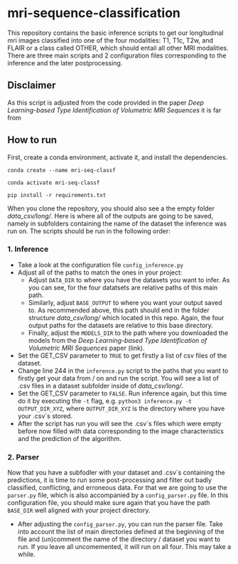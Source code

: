 # mri-sequence-classification
This repository contains the basic inference scripts to get our longitudinal mri images classified into one of the four modalities: T1, T1c, T2w, and FLAIR or a class called OTHER, which should entail all other MRI modalities. There are three main scripts and 2 configuration files corresponding to the inference and the later postprocessing.

## Disclaimer
As this script is adjusted from the code provided in the paper _Deep Learning-based Type Identification of Volumetric MRI Sequences_ it is far from 

## How to run
First, create a conda environment, activate it, and install the dependencies.

```
conda create --name mri-seq-classf

conda activate mri-seq-classf

pip install -r requirements.txt
```

When you clone the repository, you should also see a the empty folder _data_csv/long/_. Here is where all of the outputs are going to be saved, namely in subfolders containing the name of the dataset the inference was run on. The scripts should be run in the following order:

### 1. Inference
- Take a look at the configuration file ``config_inference.py``
- Adjust all of the paths to match the ones in your project:
  - Adjust  ``DATA_DIR`` to where you have the datasets you want to infer. As you can see, for the four datatsets are relative paths of this main path.
  - Similarly, adjust ``BASE_OUTPUT`` to where you want your output saved to. As recommended above, this path should end in the folder structure _data_csv/long/_ which located in this repo. Again, the four output paths for the datasets are relative to this base directory.
  - Finally, adjust the ``MODELS_DIR`` to the path where you downloaded the models from the _Deep Learning-based Type Identification of Volumetric MRI Sequences_ paper (link).
- Set the GET_CSV parameter to ``TRUE`` to get firstly a list of csv files of the dataset.
- Change line 244  in the ``inference.py`` script to the paths that you want to firstly get your data from / on and run the script. You will see a list of .csv files in a dataset subfolder inside of _data_csv/long/_.
-  Set the GET_CSV parameter to ``FALSE``. Run inference again, but this time do it by executing the ``-t`` flag, e.g. ``python3 inference.py -t OUTPUT_DIR_XYZ``, where ``OUTPUT_DIR_XYZ`` is the directory where you have your .csv´s stored.
- After the script has run you will see the .csv´s files which were empty before now filled with data corresponding to the image characteristics and the prediction of the algorithm.

### 2. Parser
Now that you have a subfodler with your dataset and .csv´s containing the predictions, it is time to run some post-processing and filter out badly classified, conflicting, and erroneous data. For that we are going to use the ``parser.py`` file, which is also accompanied by a ``config_parser.py`` file. In this configuration file, you should make sure again that you have the path ``BASE_DIR`` well aligned with your project directory.  
- After adjusting the ``config_parser.py``, you can run the parser file. Take into account the list of main directories defined at the beginning of the file and (un)comment the name of the directory / dataset you want to run. If you leave all uncomemented, it will run on all four. This may take a while. 
